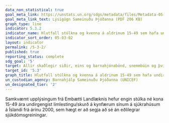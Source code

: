 ```yaml
---
data_non_statistical: true
goal_meta_link: https://unstats.un.org/sdgs/metadata/files/Metadata-05-03-02.pdf
goal_meta_link_text: Lýsigögn Sameinuðu Þjóðanna (PDF 206 KB)
graph_type: line
indicator: 5.3.2
indicator_name: Hlutfall stúlkna og kvenna á aldrinum 15-49 sem hafa undirgengist limlestingu/skurð á kynfærum sínum, eftir aldri.
indicator_sort_order: 05-03-02
layout: indicator
permalink: /5-3-2/
published: true
reporting_status: complete
sdg_goal: '5'
target: Allir skaðlegir siðir, eins og barnahjónabönd, snemmbúin og þvinguð hjónabönd og limlesting kynfæra kvenna og stúlkna, verði lagðir niður.
target_id: '5.3'
graph_title: Hlutfall stúlkna og kvenna á aldrinum 15-49 sem hafa undirgengist limlestingu/skurð á kynfærum sínum, eftir aldri.
un_custodian_agency: Barnahjálp Sameinuðu Þjóðanna (UNICEF)
un_designated_tier: '2'
---
```

Samkvæmt upplýsingum frá Embætti Landlæknis hefur engin stúlka né kona 15-49 ára undirgengist limlestingu/skurð á kynfærum sínum á sjúkrahúsum á Íslandi frá árinu 2000, sem hægt er að segja að sé án eðlilegrar sjúkdómsgreiningar.
